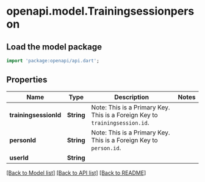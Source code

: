 # openapi.model.Trainingsessionperson

## Load the model package
```dart
import 'package:openapi/api.dart';
```

## Properties
Name | Type | Description | Notes
------------ | ------------- | ------------- | -------------
**trainingsessionId** | **String** | Note: This is a Primary Key.<pk/> This is a Foreign Key to `trainingsession.id`.<fk table='trainingsession' column='id'/> | 
**personId** | **String** | Note: This is a Primary Key.<pk/> This is a Foreign Key to `person.id`.<fk table='person' column='id'/> | 
**userId** | **String** |  | 

[[Back to Model list]](../README.md#documentation-for-models) [[Back to API list]](../README.md#documentation-for-api-endpoints) [[Back to README]](../README.md)


